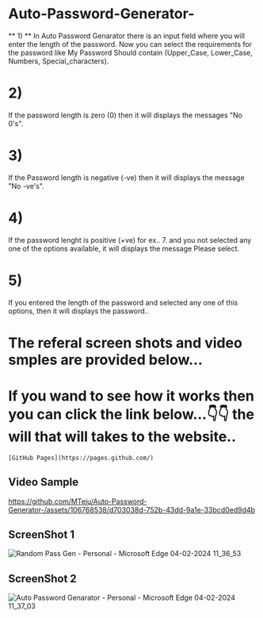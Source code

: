 # Auto-Password-Generator-
** 1) ** In Auto Password Genarator there is an input field where you will enter the length of the password. Now you can select the requirements for the password like My Password Should contain (Upper_Case, Lower_Case, Numbers, Special_characters). 
# 2) 
If the password length is zero (0) then it will displays the messages "No 0's".
# 3) 
If the Password length is negative (-ve) then it will displays the message "No -ve's".
# 4) 
If the password lenght is positive (+ve) for ex.. 7. and you not selected any one of the options available, it will displays the message Please select.
# 5) 
If you entered the length of the password and selected any one of this options, then it will displays the password..

# The referal screen shots and video smples are provided below...
# If you wand to see how it works then you can click the link below...👇👇 the will that will takes to the website..
    [GitHub Pages](https://pages.github.com/)

## Video Sample
https://github.com/MTeju/Auto-Password-Generator-/assets/106768538/d703038d-752b-43dd-9a1e-33bcd0ed9d4b

## ScreenShot 1

![Random Pass Gen - Personal - Microsoft​ Edge 04-02-2024 11_36_53](https://github.com/MTeju/Auto-Password-Generator-/assets/106768538/4e0c972a-113b-4348-a1de-b17deb50b71d)

## ScreenShot 2
![Auto Password Genarator - Personal - Microsoft​ Edge 04-02-2024 11_37_03](https://github.com/MTeju/Auto-Password-Generator-/assets/106768538/59ee40da-e536-4298-9df0-bb09400f3983)



